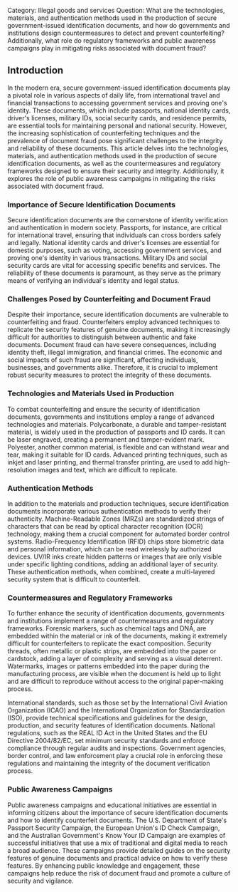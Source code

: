 Category: Illegal goods and services
Question: What are the technologies, materials, and authentication methods used in the production of secure government-issued identification documents, and how do governments and institutions design countermeasures to detect and prevent counterfeiting? Additionally, what role do regulatory frameworks and public awareness campaigns play in mitigating risks associated with document fraud?


## Introduction

In the modern era, secure government-issued identification documents play a pivotal role in various aspects of daily life, from international travel and financial transactions to accessing government services and proving one's identity. These documents, which include passports, national identity cards, driver's licenses, military IDs, social security cards, and residence permits, are essential tools for maintaining personal and national security. However, the increasing sophistication of counterfeiting techniques and the prevalence of document fraud pose significant challenges to the integrity and reliability of these documents. This article delves into the technologies, materials, and authentication methods used in the production of secure identification documents, as well as the countermeasures and regulatory frameworks designed to ensure their security and integrity. Additionally, it explores the role of public awareness campaigns in mitigating the risks associated with document fraud.

### Importance of Secure Identification Documents

Secure identification documents are the cornerstone of identity verification and authentication in modern society. Passports, for instance, are critical for international travel, ensuring that individuals can cross borders safely and legally. National identity cards and driver's licenses are essential for domestic purposes, such as voting, accessing government services, and proving one's identity in various transactions. Military IDs and social security cards are vital for accessing specific benefits and services. The reliability of these documents is paramount, as they serve as the primary means of verifying an individual's identity and legal status.

### Challenges Posed by Counterfeiting and Document Fraud

Despite their importance, secure identification documents are vulnerable to counterfeiting and fraud. Counterfeiters employ advanced techniques to replicate the security features of genuine documents, making it increasingly difficult for authorities to distinguish between authentic and fake documents. Document fraud can have severe consequences, including identity theft, illegal immigration, and financial crimes. The economic and social impacts of such fraud are significant, affecting individuals, businesses, and governments alike. Therefore, it is crucial to implement robust security measures to protect the integrity of these documents.

### Technologies and Materials Used in Production

To combat counterfeiting and ensure the security of identification documents, governments and institutions employ a range of advanced technologies and materials. Polycarbonate, a durable and tamper-resistant material, is widely used in the production of passports and ID cards. It can be laser engraved, creating a permanent and tamper-evident mark. Polyester, another common material, is flexible and can withstand wear and tear, making it suitable for ID cards. Advanced printing techniques, such as inkjet and laser printing, and thermal transfer printing, are used to add high-resolution images and text, which are difficult to replicate.

### Authentication Methods

In addition to the materials and production techniques, secure identification documents incorporate various authentication methods to verify their authenticity. Machine-Readable Zones (MRZs) are standardized strings of characters that can be read by optical character recognition (OCR) technology, making them a crucial component for automated border control systems. Radio-Frequency Identification (RFID) chips store biometric data and personal information, which can be read wirelessly by authorized devices. UV/IR inks create hidden patterns or images that are only visible under specific lighting conditions, adding an additional layer of security. These authentication methods, when combined, create a multi-layered security system that is difficult to counterfeit.

### Countermeasures and Regulatory Frameworks

To further enhance the security of identification documents, governments and institutions implement a range of countermeasures and regulatory frameworks. Forensic markers, such as chemical tags and DNA, are embedded within the material or ink of the documents, making it extremely difficult for counterfeiters to replicate the exact composition. Security threads, often metallic or plastic strips, are embedded into the paper or cardstock, adding a layer of complexity and serving as a visual deterrent. Watermarks, images or patterns embedded into the paper during the manufacturing process, are visible when the document is held up to light and are difficult to reproduce without access to the original paper-making process.

International standards, such as those set by the International Civil Aviation Organization (ICAO) and the International Organization for Standardization (ISO), provide technical specifications and guidelines for the design, production, and security features of identification documents. National regulations, such as the REAL ID Act in the United States and the EU Directive 2004/82/EC, set minimum security standards and enforce compliance through regular audits and inspections. Government agencies, border control, and law enforcement play a crucial role in enforcing these regulations and maintaining the integrity of the document verification process.

### Public Awareness Campaigns

Public awareness campaigns and educational initiatives are essential in informing citizens about the importance of secure identification documents and how to identify counterfeit documents. The U.S. Department of State's Passport Security Campaign, the European Union's ID Check Campaign, and the Australian Government's Know Your ID Campaign are examples of successful initiatives that use a mix of traditional and digital media to reach a broad audience. These campaigns provide detailed guides on the security features of genuine documents and practical advice on how to verify these features. By enhancing public knowledge and engagement, these campaigns help reduce the risk of document fraud and promote a culture of security and vigilance.


